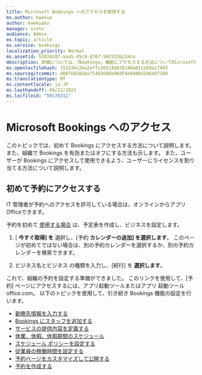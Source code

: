 ```yaml
---
title: Microsoft Bookings へのアクセスを取得する
ms.author: kwekua
author: kwekuako
manager: scotv
audience: Admin
ms.topic: article
ms.service: bookings
localization_priority: Normal
ms.assetid: 5382dc07-aaa5-45c9-8767-502333b214ce
description: 詳細については、「Bookings」機能にアクセスする方法についてMicrosoft 365。
ms.openlocfilehash: 151534c2ba2effc265c8d836240a81ce88a17403
ms.sourcegitcommit: d08fe0282be75483608e96df4e6986d346e97180
ms.translationtype: MT
ms.contentlocale: ja-JP
ms.lasthandoff: 09/12/2021
ms.locfileid: "59178312"
---
```

# <a name="get-access-to-microsoft-bookings"></a>Microsoft Bookings へのアクセス

このトピックでは、初めて Bookings にアクセスする方法について説明します。 また、組織で Bookings を有効またはオフにする方法も示します。 また、ユーザーが Bookings にアクセスして使用できるよう、ユーザーにライセンスを割り当てる方法について説明します。

## <a name="access-bookings-for-the-first-time"></a>初めて予約にアクセスする

IT 管理者が予約へのアクセスを許可している場合は、オンラインからアプリOfficeできます。

予約を初めて [使用する場合](https://outlook.office.com/bookings/onboarding) は、予定表を作成し、ビジネスを設定します。

1. [ **今すぐ取得] を** 選択し、[予約 **カレンダーの追加] を選択します**。 このページが初めてではない場合は、別の予約カレンダーを選択するか、別の予約カレンダーを検索できます。

2. ビジネス名とビジネス の種類を入力し、[続行] を **選択します**。

これで、組織の予約を設定する準備ができました。 このリンクを使用して、[予約] ページ[](https://outlook.office.com/bookings/onboarding)にアクセスするには、アプリ起動ツールまたはアプリ 起動ツール office.com。 以下のトピックを使用して、引き続き Bookings 機能の設定を行います。

- [勤務先情報を入力する](enter-business-information.md)
- [Bookings にスタッフを追加する](add-staff.md)
- [サービスの提供内容を定義する](define-service-offerings.md)
- [休業、休暇、休暇期間のスケジュール](schedule-closures-time-off-vacation.md)
- [スケジュール ポリシーを設定する](set-scheduling-policies.md)
- [従業員の稼働時間を設定する](employee-hours.md)
- [予約ページをカスタマイズして公開する](customize-booking-page.md)
- [予約を作成する](create-a-manual-booking.md)